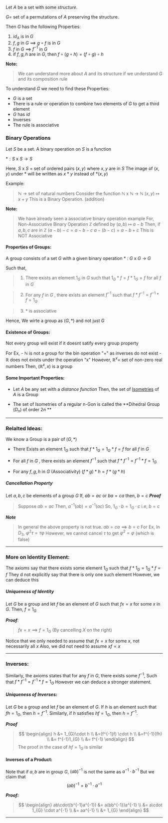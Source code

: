 Let $A$ be a set with some *structure*.

$G =$ set of a permutations of $A$ preserving the 
  structure.

Then $G$ has the following Properties:

1. $id_{A}$ is in $G$
2. $f,g$ in $G$ $\implies$ $g\circ f$ is in $G$
3. $f$ in $G$ $\implies$ $f^{-1}$ in $G$
4. if $f,g,h$ are in $G$, then 
   $f\circ(g\circ h) = (f\circ g) \circ h$ 

**Note:**
> We can understand more about $A$ and its structure if we understand $G$ and its composition rule

To understand $G$ we need to find these Properties:
- $G$ is a set
- There is a rule or operation to combine two elements of $G$ to get a third element
- $G$ has $id$
- Inverses
- The rule is associative

### Binary Operations

Let $S$ be a set. A binary operation on $S$ is a function 

$\ast: S$ x $S \to S$

Here, $S$ x $S$ = set of ordered pairs $(x,y)$ where $x,y$ are in $S$
	The image of $(x,y)$ under $\ast$ will be written as $x \ast y$ instead of $\ast (x,y)$

Example:
> $\mathbb{N}$  $\to$ set of natural numbers
> 	Consider the function
> 	$\mathbb{N}$ x $\mathbb{N}$ $\to$ $\mathbb{N}$
> 	$(x,y)$ $\mapsto$ $x+y$
> This is a Binary Operation. (addition)

**Note:**
> We have already seen a associative binary operation example
> For, Non-Associative Binary Operation
> 	$\mathbb{Z}$ defined by
> 	$(a,b)$ $\mapsto$ $a-b$
> Then, if $a,b,c$ are in $\mathbb{Z}$
> 	$(a-b)-c = a-b-c$
> 	$a-(b-c) = a-b+c$
> This is NOT Associative

#### Properties of Groups:

A group consists of a set $G$ with a given binary operation 
	$\ast$ : $G$ x $G$ $\to$ $G$
	
Such that,

>1. There exists an element $1_{G}$ in $G$ such that 
		   $1_{G} \ast f = f \ast 1_{G} = f$
		for all $f$ in $G$ 
		
>2. For any $f$ in $G$ , there exists an element $f^{-1}$ such that
		   $f \ast f^{-1} = f^{-1} \ast f = 1_{G}$
		   
>3. $\ast$ is associative

Hence,
We wirte a group as $(G, \ast)$
and not just $G$


#### Existence of Groups:

Not every group will exist if it doesnt satify every group property

For Ex,
	- $\mathbb{N}$ is not a group for the bin operation "+" as inverses do not exist
	- $\mathbb{R}$ does not exists under the operation "x"
	  However, 
		  $\mathbb{R}^x =$ set of non-zero real numbers
		  Then, $(\mathbb{R}^{x}, x)$ is a group

#### Some Important Properties:

- Let $A$ be any set with a *distance function*
  Then, the set of [Isometries](2.Symmetry.md#Isometries) of $A$ is a Group

- The set of Isometries of a regular n-Gon is called the **Dihedral Group $(D_{n})$ of order $2n$ **

--------------


### Relalted Ideas:

We know a Group is a pair of $(G, \ast)$
- There Exists an element $1_{G}$ such that 
  $f \ast 1_{G} = 1_{G} \ast f = f$
  for all $f$ in $G$
  
- For all $f$ in $G$ , there exists an element $f^{-1}$ such that 
  $f \ast f^{-1} = f^{-1} \ast f = 1_{G}$

- For any $f, g, h$ in $G$ (Associativity)
	  $(f \ast g) \ast h = f \ast (g \ast h)$
	

##### Cancellation Property

Let $a, b, c$ be elements of a group $G$
If, $ab = ac$ or $ba = ca$
	then, $b = c$
***Proof***
> Suppose $ab = ac$
> Then, 
> 	$a^{-1}(ab) = a^{-1}(ac)$
> So,
> 	$1_{G} \cdot b = 1_{G} \cdot c$ 
> i.e, $b = c$

***Note***
> In general the above property is not true.
> $ab = ca \implies b = c$
> For Ex,
> 	In $D_{3}$, $\varphi ^{2}\tau =  \tau \varphi$
> 	However, we cannot cancel $\tau$ to get $\varphi ^{2} = \varphi$ 
> 	(which is false)

---------------------------------------

### More on Identity Element:

The axioms say that there exists some element $1_{G}$ such that 
	$f \ast 1_{G} = 1_{G} \ast f = f$ 
They d not explicitly say that there is only one such element 
However, we can deduce this 

##### Uniqueness of Identity

Let $G$ be a group and let $f$ be an element of $G$ such that $f x = x$ for some $x$ in $G$.
Then, $f = 1_{G}$

***Proof***:
> $f x = x \implies f = 1_{G}$
> (By cancelling $X$ on the right)

Notice that we only needed to assume that $f x = x$ for some $x$, not necessarily all $x$ 
Also, we did not need to assume $xf = x$

--------------------------------

### Inverses:

Similarly, the axioms states that for any $f$ in $G$, there exists some $f^{-1}$, Such that
	$f \ast f^{-1} = f^{-1} \ast f = 1_{G}$
However we can deduce a stronger statement.

##### Uniqueness of Inverses:

Let $G$ be a group and let $f$ be an element of $G$.
If $h$ is an element such that $fh = 1_{G}$, then $h = f^{-1}$.
Similarly,
	if $h$ satisfies $hf = 1_{G}$, then
	$h = f^{-1}$.

***Proof***
> $$
\begin{align}
h &= 1_{G}\cdot h \\
&=(f^{-1}f) \cdot h \\
&=f^{-1}(fh) \\
&= f^{-1}1_{G} \\
&= f^{-1}
\end{align}
$$
    The proof in the case of $hf = 1_{G}$ is similar 


#### Inverses of a Product:

Note that if $a,b$ are in group $G$,
$(ab)^{-1}$ is not the same as $a^{-1}\cdot b^{-1}$
But we claim that
$$
(ab)^{-1} = b^{-1}\cdot a^{-1}
$$

***Proof:***
> $$
\begin{align}
ab\cdot(b^{-1}a^{-1}) &= a(bb^{-1})a^{-1} \\
&= a\cdot 1_{G} \cdot a^{-1} \\
&= aa^{-1} \\
&= 1_{G}
\end{align}
$$

----------------------------------------







